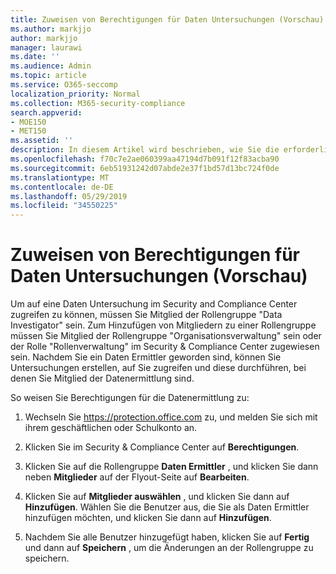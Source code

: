 ```yaml
---
title: Zuweisen von Berechtigungen für Daten Untersuchungen (Vorschau)
ms.author: markjjo
author: markjjo
manager: laurawi
ms.date: ''
ms.audience: Admin
ms.topic: article
ms.service: O365-seccomp
localization_priority: Normal
ms.collection: M365-security-compliance
search.appverid:
- MOE150
- MET150
ms.assetid: ''
description: In diesem Artikel wird beschrieben, wie Sie die erforderlichen Berechtigungen für die Verwendung des Tools zur Datenermittlung in Microsoft 365 einrichten.
ms.openlocfilehash: f70c7e2ae060399aa47194d7b091f12f83acba90
ms.sourcegitcommit: 6eb51931242d07abde2e37f1bd57d13bc724f0de
ms.translationtype: MT
ms.contentlocale: de-DE
ms.lasthandoff: 05/29/2019
ms.locfileid: "34550225"
---
```

# <a name="assign-permissions-for-data-investigations-preview"></a>Zuweisen von Berechtigungen für Daten Untersuchungen (Vorschau)

Um auf eine Daten Untersuchung im Security and Compliance Center zugreifen zu können, müssen Sie Mitglied der Rollengruppe "Data Investigator" sein. Zum Hinzufügen von Mitgliedern zu einer Rollengruppe müssen Sie Mitglied der Rollengruppe "Organisationsverwaltung" sein oder der Rolle "Rollenverwaltung" im Security & Compliance Center zugewiesen sein. Nachdem Sie ein Daten Ermittler geworden sind, können Sie Untersuchungen erstellen, auf Sie zugreifen und diese durchführen, bei denen Sie Mitglied der Datenermittlung sind.

So weisen Sie Berechtigungen für die Datenermittlung zu:

1. Wechseln Sie https://protection.office.com zu, und melden Sie sich mit ihrem geschäftlichen oder Schulkonto an.

3. Klicken Sie im Security & Compliance Center auf **Berechtigungen**. 

4. Klicken Sie auf die Rollengruppe **Daten Ermittler** , und klicken Sie dann neben **Mitglieder** auf der Flyout-Seite auf **Bearbeiten**.

5. Klicken Sie auf **Mitglieder auswählen** , und klicken Sie dann auf **Hinzufügen**. Wählen Sie die Benutzer aus, die Sie als Daten Ermittler hinzufügen möchten, und klicken Sie dann auf **Hinzufügen**.

6. Nachdem Sie alle Benutzer hinzugefügt haben, klicken Sie auf **Fertig** und dann auf **Speichern** , um die Änderungen an der Rollengruppe zu speichern.